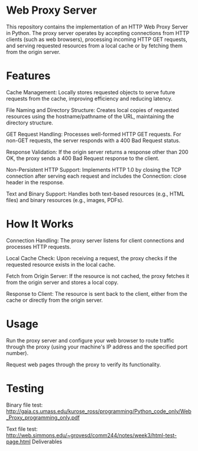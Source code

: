 # Web Proxy Server

This repository contains the implementation of an HTTP Web Proxy Server in Python. The proxy server operates by accepting connections from HTTP clients (such as web browsers), processing incoming HTTP GET requests, and serving requested resources from a local cache or by fetching them from the origin server.

# Features
Cache Management: Locally stores requested objects to serve future requests from the cache, improving efficiency and reducing latency.

File Naming and Directory Structure: Creates local copies of requested resources using the hostname/pathname of the URL, maintaining the directory structure.

GET Request Handling: Processes well-formed HTTP GET requests. For non-GET requests, the server responds with a 400 Bad Request status.

Response Validation: If the origin server returns a response other than 200 OK, the proxy sends a 400 Bad Request response to the client.

Non-Persistent HTTP Support: Implements HTTP 1.0 by closing the TCP connection after serving each request and includes the Connection: close header in the response.

Text and Binary Support: Handles both text-based resources (e.g., HTML files) and binary resources (e.g., images, PDFs).

# How It Works
Connection Handling: The proxy server listens for client connections and processes HTTP requests.

Local Cache Check: Upon receiving a request, the proxy checks if the requested resource exists in the local cache.

Fetch from Origin Server: If the resource is not cached, the proxy fetches it from the origin server and stores a local copy.

Response to Client: The resource is sent back to the client, either from the cache or directly from the origin server.

# Usage
Run the proxy server and configure your web browser to route traffic through the proxy (using your machine's IP address and the specified port number).

Request web pages through the proxy to verify its functionality.

# Testing
Binary file test:
http://gaia.cs.umass.edu/kurose_ross/programming/Python_code_only/Web_Proxy_programming_only.pdf

Text file test:
http://web.simmons.edu/~grovesd/comm244/notes/week3/html-test-page.html
Deliverables
